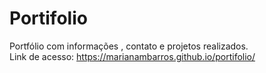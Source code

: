 # Portifolio
Portfólio com informações , contato e projetos realizados.      
Link de acesso: https://marianambarros.github.io/portifolio/
